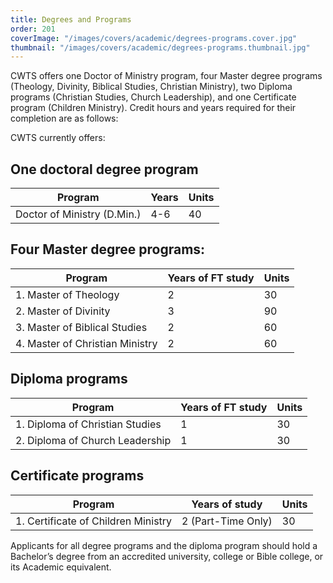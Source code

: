 ```yaml
---
title: Degrees and Programs
order: 201
coverImage: "/images/covers/academic/degrees-programs.cover.jpg"
thumbnail: "/images/covers/academic/degrees-programs.thumbnail.jpg"
---
```


CWTS offers one Doctor of Ministry program, four Master degree programs (Theology, Divinity, Biblical Studies, Christian Ministry), two Diploma programs (Christian Studies, Church Leadership), and one Certificate program (Children Ministry). Credit hours and years required for their completion are as follows:

CWTS currently offers:

## One doctoral degree program

| Program                     | Years | Units |
| --------------------------- | ----- | ----- |
| Doctor of Ministry (D.Min.) | 4-6   | 40    |

## Four Master degree programs:

| Program                         | Years of FT study | Units |
| ------------------------------- | ----------------- | ----- |
| 1. Master of Theology           | 2                 | 30    |
| 2. Master of Divinity           | 3                 | 90    |
| 3. Master of Biblical Studies   | 2                 | 60    |
| 4. Master of Christian Ministry | 2                 | 60    |

## Diploma programs

| Program                         | Years of FT study | Units |
| ------------------------------- | ----------------- | ----- |
| 1. Diploma of Christian Studies | 1                 | 30    |
| 2. Diploma of Church Leadership | 1                 | 30    |

## Certificate programs

| Program                             | Years of study     | Units |
| ----------------------------------- | ------------------ | ----- |
| 1. Certificate of Children Ministry | 2 (Part-Time Only) | 30    |

Applicants for all degree programs and the diploma program should hold a Bachelor’s degree from an accredited university, college or Bible college, or its Academic equivalent.
